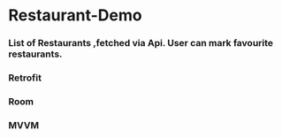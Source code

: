 # Restaurant-Demo
### List of Restaurants ,fetched via Api. User can mark favourite restaurants.

### Retrofit
### Room
### MVVM
